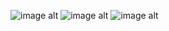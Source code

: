 ![image alt]([https://raw.githubusercontent.com/SumindaBandara/ecommerce-website/refs/heads/main/Screenshot%202025-09-17%20004312.png)
![image alt]([https://raw.githubusercontent.com/SumindaBandara/ecommerce-website/refs/heads/main/Screenshot%202025-09-17%20004312.png)
![image alt]([https://raw.githubusercontent.com/SumindaBandara/ecommerce-website/refs/heads/main/Screenshot%202025-09-17%20004312.png)
